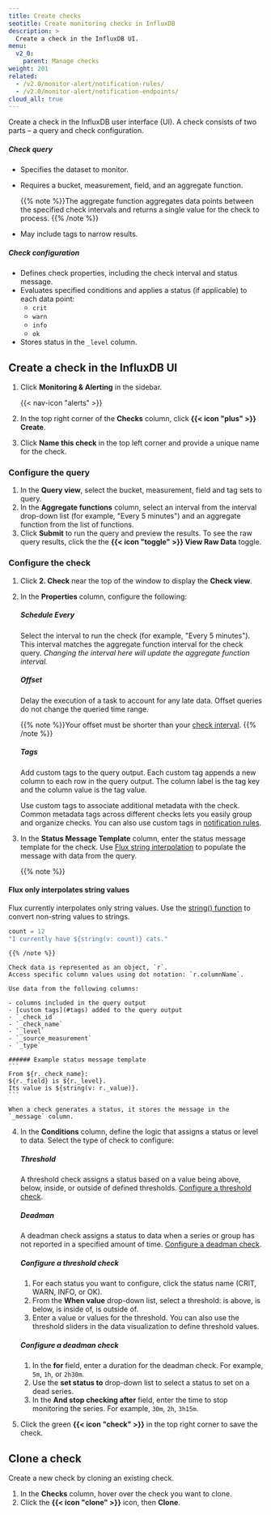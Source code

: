 ```yaml
---
title: Create checks
seotitle: Create monitoring checks in InfluxDB
description: >
  Create a check in the InfluxDB UI.
menu:
  v2_0:
    parent: Manage checks
weight: 201
related:
  - /v2.0/monitor-alert/notification-rules/
  - /v2.0/monitor-alert/notification-endpoints/
cloud_all: true
---
```


Create a check in the InfluxDB user interface (UI).
A check consists of two parts – a query and check configuration.

##### Check query
- Specifies the dataset to monitor.
- Requires a bucket, measurement, field, and an aggregate function.

    {{% note %}}The aggregate function aggregates data points between the specified check intervals
    and returns a single value for the check to process.
    {{% /note %}}
- May include tags to narrow results.

##### Check configuration
- Defines check properties, including the check interval and status message.
- Evaluates specified conditions and applies a status (if applicable) to each data point:
    - `crit`
    - `warn`
    - `info`
    - `ok`
- Stores status in the `_level` column.

## Create a check in the InfluxDB UI
1. Click **Monitoring & Alerting** in the sidebar.

    {{< nav-icon "alerts" >}}

2. In the top right corner of the **Checks** column, click **{{< icon "plus" >}} Create**.

3. Click **Name this check** in the top left corner and provide a unique name for the check.

### Configure the query
1. In the **Query view**, select the bucket, measurement, field and tag sets to query.
2. In the **Aggregate functions** column, select an interval from the interval drop-down list
   (for example, "Every 5 minutes") and an aggregate function from the list of functions.
3. Click **Submit** to run the query and preview the results.
   To see the raw query results, click the the **{{< icon "toggle" >}} View Raw Data** toggle.

### Configure the check
1.  Click **2. Check** near the top of the window to display the **Check view**.
2.  In the **Properties** column, configure the following:

    ##### Schedule Every
    Select the interval to run the check (for example, "Every 5 minutes").
    This interval matches the aggregate function interval for the check query.
    _Changing the interval here will update the aggregate function interval._

    ##### Offset
    Delay the execution of a task to account for any late data.
    Offset queries do not change the queried time range.

    {{% note %}}Your offset must be shorter than your [check interval](#schedule-every).
    {{% /note %}}

    ##### Tags
    Add custom tags to the query output.
    Each custom tag appends a new column to each row in the query output.
    The column label is the tag key and the column value is the tag value.

    Use custom tags to associate additional metadata with the check.
    Common metadata tags across different checks lets you easily group and organize checks.
    You can also use custom tags in [notification rules](/v2.0/monitor-alert/notification-rules/create/).

3.  In the **Status Message Template** column, enter the status message template for the check.
    Use [Flux string interpolation](/v2.0/reference/flux/language/string-interpolation/)
    to populate the message with data from the query.

    {{% note %}}
#### Flux only interpolates string values
Flux currently interpolates only string values.
Use the [string() function](/v2.0/reference/flux/functions/built-in/transformations/type-conversions/string/)
to convert non-string values to strings.

```js
count = 12
"I currently have ${string(v: count)} cats."
```
    {{% /note %}}

    Check data is represented as an object, `r`.
    Access specific column values using dot notation: `r.columnName`.

    Use data from the following columns:

    - columns included in the query output
    - [custom tags](#tags) added to the query output
    - `_check_id`
    - `_check_name`
    - `_level`
    - `_source_measurement`
    - `_type`

    ###### Example status message template
    ```
    From ${r._check_name}:
    ${r._field} is ${r._level}.
    Its value is ${string(v: r._value)}.
    ```

    When a check generates a status, it stores the message in the `_message` column.

4.  In the **Conditions** column, define the logic that assigns a status or level to data.
    Select the type of check to configure:    

    ##### Threshold
    A threshold check assigns a status based on a value being above, below,
    inside, or outside of defined thresholds.
    [Configure a threshold check](#configure-a-threshold-check).

    ##### Deadman
    A deadman check assigns a status to data when a series or group has not
    reported in a specified amount of time.
    [Configure a deadman check](#configure-a-deadman-check).

    ##### Configure a threshold check
    1.  For each status you want to configure, click the status name (CRIT, WARN, INFO, or OK).
    2.  From the **When value** drop-down list, select a threshold: is above, is below,
        is inside of, is outside of.
    3.  Enter a value or values for the threshold.
        You can also use the threshold sliders in the data visualization to define threshold values.

    ##### Configure a deadman check
    1.  In the **for** field, enter a duration for the deadman check.
        For example, `5m`, `1h`, or `2h30m`.
    2.  Use the **set status to** drop-down list to select a status to set on a dead series.
    3.  In the **And stop checking after** field, enter the time to stop monitoring the series.
        For example, `30m`, `2h`, `3h15m`.

5. Click the green **{{< icon "check" >}}** in the top right corner to save the check.

## Clone a check
Create a new check by cloning an existing check.

1. In the **Checks** column, hover over the check you want to clone.
2. Click the **{{< icon "clone" >}}** icon, then **Clone**.
